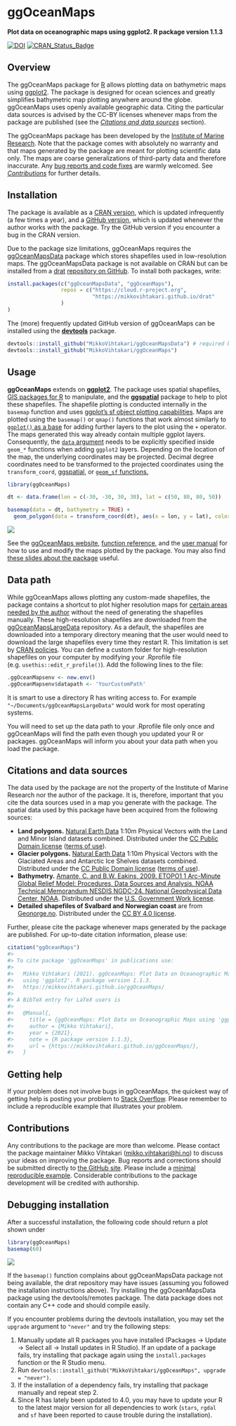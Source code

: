 
# ggOceanMaps

**Plot data on oceanographic maps using ggplot2. R package version
1.1.3**

[![DOI](https://zenodo.org/badge/254818056.svg)](https://zenodo.org/badge/latestdoi/254818056)
[![CRAN\_Status\_Badge](https://www.r-pkg.org/badges/version/ggOceanMaps)](https://cran.r-project.org/package=ggOceanMaps)

<!-- **Important information, June 2021:** ggplot2 and ggOceanMaps are now fully shifting to the [PROJ6/GDAL3 system](https://cran.r-project.org/web/packages/rgdal/vignettes/PROJ6_GDAL3.html). This means that old versions of the package, including all shapefiles, **may not work any longer**. Update your R to >=4.1, ggplot2 to >=3.3.4, ggOceanMapsData and ggOceanMaps to >=1.2, sf, sp, rgeos, raster packages, and delete all files inside your ggOceanMapsLargeData folder to make the package work again. Deeply sorry for the inconvenience :(  -->

## Overview

The ggOceanMaps package for [R](https://www.r-project.org/) allows
plotting data on bathymetric maps using
[ggplot2](https://ggplot2.tidyverse.org/reference). The package is
designed for ocean sciences and greatly simplifies bathymetric map
plotting anywhere around the globe. ggOceanMaps uses openly available
geographic data. Citing the particular data sources is advised by the
CC-BY licenses whenever maps from the package are published (see the
[*Citations and data sources*](#citations-and-data-sources) section).

The ggOceanMaps package has been developed by the [Institute of Marine
Research](https://www.hi.no/en). Note that the package comes with
absolutely no warranty and that maps generated by the package are meant
for plotting scientific data only. The maps are coarse generalizations
of third-party data and therefore inaccurate. Any [bug reports and code
fixes](https://github.com/MikkoVihtakari/ggOceanMaps/issues) are warmly
welcomed. See [*Contributions*](#contributions) for further details.

## Installation

The package is available as a [CRAN
version](https://CRAN.R-project.org/package=ggOceanMaps), which is
updated infrequently (a few times a year), and a [GitHub
version](https://github.com/MikkoVihtakari/ggOceanMaps), which is
updated whenever the author works with the package. Try the GitHub
version if you encounter a bug in the CRAN version.

Due to the package size limitations, ggOceanMaps requires the
[ggOceanMapsData](https://github.com/MikkoVihtakari/ggOceanMapsData)
package which stores shapefiles used in low-resolution maps. The
ggOceanMapsData package is not available on CRAN but can be installed
from a [drat](https://CRAN.R-project.org/package=drat) [repository on
GitHub](https://github.com/MikkoVihtakari/drat). To install both
packages, write:

``` r
install.packages(c("ggOceanMapsData", "ggOceanMaps"), 
                 repos = c("https://cloud.r-project.org",
                           "https://mikkovihtakari.github.io/drat"
                 )
)
```

The (more) frequently updated GitHub version of ggOceanMaps can be
installed using the
[**devtools**](https://cran.r-project.org/web/packages/devtools/index.html)
package.

``` r
devtools::install_github("MikkoVihtakari/ggOceanMapsData") # required by ggOceanMaps
devtools::install_github("MikkoVihtakari/ggOceanMaps")
```

## Usage

**ggOceanMaps** extends on
[**ggplot2**](http://ggplot2.tidyverse.org/reference/). The package uses
spatial shapefiles, [GIS packages for
R](https://cran.r-project.org/web/views/Spatial.html) to manipulate, and
the
[**ggspatial**](https://cran.r-project.org/web/packages/ggspatial/index.html)
package to help to plot these shapefiles. The shapefile plotting is
conducted internally in the `basemap` function and uses [ggplot’s sf
object plotting
capabilities](https://ggplot2.tidyverse.org/reference/ggsf.html). Maps
are plotted using the `basemap()` or `qmap()` functions that work almost
similarly to [`ggplot()` as a
base](https://ggplot2.tidyverse.org/reference/index.html) for adding
further layers to the plot using the `+` operator. The maps generated
this way already contain multiple ggplot layers. Consequently, the
[`data` argument](https://ggplot2.tidyverse.org/reference/ggplot.html)
needs to be explicitly specified inside `geom_*` functions when adding
`ggplot2` layers. Depending on the location of the map, the underlying
coordinates may be projected. Decimal degree coordinates need to be
transformed to the projected coordinates using the `transform_coord`,
[ggspatial](https://paleolimbot.github.io/ggspatial/), or [`geom_sf`
functions.](https://ggplot2.tidyverse.org/reference/ggsf.html)

``` r
library(ggOceanMaps)

dt <- data.frame(lon = c(-30, -30, 30, 30), lat = c(50, 80, 80, 50))

basemap(data = dt, bathymetry = TRUE) + 
  geom_polygon(data = transform_coord(dt), aes(x = lon, y = lat), color = "red", fill = NA)
```

![](man/figures/README-unnamed-chunk-5-1.png)<!-- -->

See the [ggOceanMaps
website](https://mikkovihtakari.github.io/ggOceanMaps/index.html),
[function
reference](https://mikkovihtakari.github.io/ggOceanMaps/reference/index.html),
and the [user
manual](https://mikkovihtakari.github.io/ggOceanMaps/articles/ggOceanMaps.html)
for how to use and modify the maps plotted by the package. You may also
find [these slides about the
package](https://aen-r-workshop.github.io/4-ggOceanMaps/ggOceanMaps_workshop.html#1)
useful.

## Data path

While ggOceanMaps allows plotting any custom-made shapefiles, the
package contains a shortcut to plot higher resolution maps for [certain
areas needed by the
author](https://github.com/MikkoVihtakari/ggOceanMapsLargeData/tree/master/data)
without the need of generating the shapefiles manually. These
high-resolution shapefiles are downloaded from the
[ggOceanMapsLargeData](https://github.com/MikkoVihtakari/ggOceanMapsLargeData)
repository. As a default, the shapefiles are downloaded into a temporary
directory meaning that the user would need to download the large
shapefiles every time they restart R. This limitation is set by [CRAN
policies](https://cran.r-project.org/web/packages/policies.html). You
can define a custom folder for high-resolution shapefiles on your
computer by modifying your .Rprofile file
(e.g. `usethis::edit_r_profile()`). Add the following lines to the file:

``` r
.ggOceanMapsenv <- new.env()
.ggOceanMapsenv$datapath <- 'YourCustomPath'
```

It is smart to use a directory R has writing access to. For example
`"~/Documents/ggOceanMapsLargeData"` would work for most operating
systems.

You will need to set up the data path to your .Rprofile file only once
and ggOceanMaps will find the path even though you updated your R or
packages. ggOceanMaps will inform you about your data path when you load
the package.

## Citations and data sources

The data used by the package are not the property of the Institute of
Marine Research nor the author of the package. It is, therefore,
important that you cite the data sources used in a map you generate with
the package. The spatial data used by this package have been acquired
from the following sources:

-   **Land polygons.** [Natural Earth
    Data](https://www.naturalearthdata.com/downloads/10m-physical-vectors/)
    1:10m Physical Vectors with the Land and Minor Island datasets
    combined. Distributed under the [CC Public Domain
    license](https://creativecommons.org/publicdomain/) ([terms of
    use](https://www.naturalearthdata.com/about/terms-of-use/)).
-   **Glacier polygons.** [Natural Earth
    Data](https://www.naturalearthdata.com/downloads/10m-physical-vectors/)
    1:10m Physical Vectors with the Glaciated Areas and Antarctic Ice
    Shelves datasets combined. Distributed under the [CC Public Domain
    license](https://creativecommons.org/publicdomain/) ([terms of
    use](https://www.naturalearthdata.com/about/terms-of-use/)).
-   **Bathymetry.** [Amante, C. and B.W. Eakins, 2009. ETOPO1 1
    Arc-Minute Global Relief Model: Procedures, Data Sources and
    Analysis. NOAA Technical Memorandum NESDIS NGDC-24. National
    Geophysical Data Center,
    NOAA](https://www.ngdc.noaa.gov/mgg/global/relief/ETOPO1/docs/ETOPO1.pdf).
    Distributed under the [U.S. Government Work
    license](https://www.usa.gov/government-works).
-   **Detailed shapefiles of Svalbard and Norwegian coast** are from
    [Geonorge.no](https://www.geonorge.no/). Distributed under the [CC
    BY 4.0 license](https://creativecommons.org/licenses/by/4.0/).

Further, please cite the package whenever maps generated by the package
are published. For up-to-date citation information, please use:

``` r
citation("ggOceanMaps")
#> 
#> To cite package 'ggOceanMaps' in publications use:
#> 
#>   Mikko Vihtakari (2021). ggOceanMaps: Plot Data on Oceanographic Maps
#>   using 'ggplot2'. R package version 1.1.3.
#>   https://mikkovihtakari.github.io/ggOceanMaps/
#> 
#> A BibTeX entry for LaTeX users is
#> 
#>   @Manual{,
#>     title = {ggOceanMaps: Plot Data on Oceanographic Maps using 'ggplot2'},
#>     author = {Mikko Vihtakari},
#>     year = {2021},
#>     note = {R package version 1.1.3},
#>     url = {https://mikkovihtakari.github.io/ggOceanMaps/},
#>   }
```

## Getting help

If your problem does not involve bugs in ggOceanMaps, the quickest way
of getting help is posting your problem to [Stack
Overflow](https://stackoverflow.com/questions/tagged/r). Please remember
to include a reproducible example that illustrates your problem.

## Contributions

Any contributions to the package are more than welcome. Please contact
the package maintainer Mikko Vihtakari (<mikko.vihtakari@hi.no>) to
discuss your ideas on improving the package. Bug reports and corrections
should be submitted directly to [the GitHub
site](https://github.com/MikkoVihtakari/ggOceanMaps/issues). Please
include a [minimal reproducible
example](https://en.wikipedia.org/wiki/Minimal_working_example).
Considerable contributions to the package development will be credited
with authorship.

## Debugging installation

After a successful installation, the following code should return a plot
shown under

``` r
library(ggOceanMaps)
basemap(60)
```

![](man/figures/README-unnamed-chunk-8-1.png)<!-- -->

If the `basemap()` function complains about ggOceanMapsData package not
being available, the drat repository may have issues (assuming you
followed the installation instructions above). Try installing the
ggOceanMapsData package using the devtools/remotes package. The data
package does not contain any C++ code and should compile easily.

If you encounter problems during the devtools installation, you may set
the `upgrade` argument to `"never"` and try the following steps:

1.  Manually update all R packages you have installed (Packages -&gt;
    Update -&gt; Select all -&gt; Install updates in R Studio). If an
    update of a package fails, try installing that package again using
    the `install.packages` function or the R Studio menu.
2.  Run
    `devtools::install_github("MikkoVihtakari/ggOceanMaps", upgrade = "never")`.
3.  If the installation of a dependency fails, try installing that
    package manually and repeat step 2.
4.  Since R has lately been updated to 4.0, you may have to update your
    R to the latest major version for all dependencies to work (`stars`,
    `rgdal` and `sf` have been reported to cause trouble during the
    installation).
